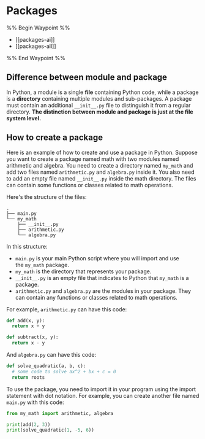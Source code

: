 # Packages

%% Begin Waypoint %%

- [[packages-ai]]
- [[packages-all]]

%% End Waypoint %%

## Difference between module and package

In Python, a module is a single **file** containing Python code, while a package is a **directory** containing multiple modules and sub-packages. A package must contain an additional `__init__.py` file to distinguish it from a regular directory. **The distinction between module and package is just at the file system level.**

## How to create a package

Here is an example of how to create and use a package in Python. Suppose you want to create a package named math with two modules named arithmetic and algebra. You need to create a directory named `my_math` and add two files named `arithmetic.py` and `algebra.py` inside it. You also need to add an empty file named `__init__.py` inside the math directory. The files can contain some functions or classes related to math operations.

Here's the structure of the files:

``` text=
.
├── main.py
└── my_math
    ├── __init__.py
    ├── arithmetic.py
    └── algebra.py
```

In this structure:

- `main.py` is your main Python script where you will import and use the `my_math` package.
- `my_math` is the directory that represents your package.
- `__init__.py` is an empty file that indicates to Python that `my_math` is a package.
- `arithmetic.py` and `algebra.py` are the modules in your package. They can contain any functions or classes related to math operations.

For example, `arithmetic.py` can have this code:

```python
def add(x, y):
  return x + y

def subtract(x, y):
  return x - y
```

And `algebra.py` can have this code:

```python
def solve_quadratic(a, b, c):
  # some code to solve ax^2 + bx + c = 0
  return roots
```

To use the package, you need to import it in your program using the import statement with dot notation. For example, you can create another file named `main.py` with this code:

```python
from my_math import arithmetic, algebra

print(add(2, 3))
print(solve_quadratic(1, -5, 6))
```
